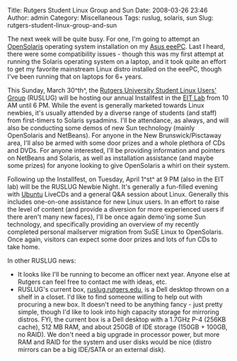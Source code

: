 Title: Rutgers Student Linux Group and Sun
Date: 2008-03-26 23:46
Author: admin
Category: Miscellaneous
Tags: ruslug, solaris, sun
Slug: rutgers-student-linux-group-and-sun

The next week will be quite busy. For one, I'm going to attempt an
[OpenSolaris](http://www.opensolaris.org/os/) operating system
installation on my [Asus
eeePC](http://event.asus.com/eeepc/microsites/en/index.htm). Last I
heard, there were some compatibility issues - though this was my first
attempt at running the Solaris operating system on a laptop, and it took
quite an effort to get my favorite mainstream Linux distro installed on
the eeePC, though I've been running that on laptops for 6+ years.

This Sunday, March 30^th^, the [Rutgers University Student Linux Users'
Group](http://ruslug.rutgers.edu/w/) (RUSLUG) will be hosting our annual
Installfest in the [EIT Lab](http://ruslug.rutgers.edu/w/EitDirections)
from 10 AM until 6 PM. While the event is generally marketed towards
Linux newbies, it's usually attended by a diverse range of students (and
staff) from first-timers to Solaris sysadmins. I'll be attendance, as
always, and will also be conducting some demos of new Sun technology
(mainly OpenSolaris and NetBeans). For anyone in the New
Brunswick/Pisctaway area, I'll also be armed with some door prizes and a
whole plethora of CDs and DVDs. For anyone interested, I'll be providing
information and pointers on NetBeans and Solaris, as well as
installation assistance (and maybe some prizes) for anyone looking to
give OpenSolaris a whirl on their system.

Following up the Installfest, on Tuesday, April 1^st^ at 9 PM (also in
the EIT lab) will be the RUSLUG Newbie Night. It's generally a
fun-filled evening with [Ubuntu](http://www.ubuntu.com/) LiveCDs and a
general Q&A session about Linux. Generally this includes one-on-one
assistance for new Linux users. In an effort to raise the level of
content (and provide a diversion for more experienced users if there
aren't many new faces), I'll be once again demo'ing some Sun technology,
and specifically providing an overview of my recently completed personal
mailserver migration from SuSE Linux to OpenSolaris. Once again,
visitors can expect some door prizes and lots of fun CDs to take home.

In other RUSLUG news:

-   It looks like I'll be running to become an officer next year. Anyone
    else at Rutgers can feel free to contact me with ideas, etc.
-   RUSLUG's current box,
    [ruslug.rutgers.edu](http://ruslug.rutgers.edu/), is a Dell desktop
    thrown on a shelf in a closet. I'd like to find someone willing to
    help out with procuring a new box. It doesn't need to be anything
    fancy - just pretty simple, though I'd like to look into high
    capacity storage for mirroring distros. FYI, the current box is a
    Dell desktop with a 1.7GHz P-4 (256KB cache), 512 MB RAM, and about
    250GB of IDE storage (150GB + 100GB, no RAID). We don't need a big
    upgrade in processor power, but more RAM and RAID for the system and
    user disks would be nice (distro mirrors can be a big IDE/SATA or an
    external disk).

